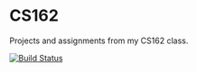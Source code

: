 CS162
=====

Projects and assignments from my CS162 class.

[![Build Status](http://jenkins.sosnovske.com:8080/buildStatus/icon?job=cs162)](http://jenkins.sosnovske.com:8080/job/cs162/)
